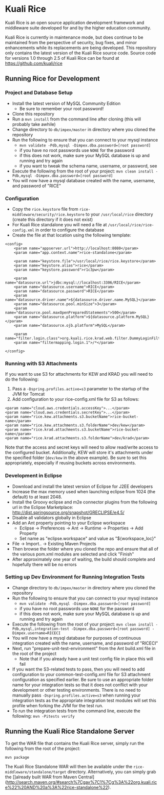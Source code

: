 # Kuali Rice

Kuali Rice is an open source application development framework and middleware suite developed for and by the higher
education community.

Kuali Rice is currently in maintenance mode, but does continue to be maintained from the perspective of security,
bug fixes, and minor enhancements while its replacements are being developed. This repository only contains the latest
version of the Kuali Rice source code. Source code for versions 1.0 through 2.5 of Kuali Rice can be found at
https://github.com/kuali/rice

## Running Rice for Development

### Project and Database Setup

* Install the latest version of MySQL Community Edition
  * Be sure to remember your root password!
* Clone this repository
* Run a `mvn install` from the command line after cloning (this will probably take awhile)
* Change directory to `db/impex/master` in directory where you cloned the repository
* Run the following to ensure that you can connect to your mysql instance
  * ```mvn validate -Pdb,mysql -Dimpex.dba.password=[root password]```
  * if you have no root passwords use `NONE` for the password
  * if this does not work, make sure your MySQL database is up and running and try again
  * if you want to tweak the schema name, username, or password, see [](https://wiki.kuali.org/display/KULRICE/Load+Impex+Data+via+Maven)
* Execute the following from the root of your project:
```mvn clean install -Pdb,mysql -Dimpex.dba.password=[root password]```
* You will now have a mysql database created with the name, username, and password of "RICE"

### Configuration

* Copy the `rice.keystore` file from `rice-middleware/security/rice.keystore` to your `/usr/local/rice` directory (create this directory if it does not exist)
* For Kuali Rice standalone you will need a file at `/usr/local/rice/rice-config.xml` in order to configure the database
* Create the file at that location using the following template:
```
<config>
    <param name="appserver.url">http://localhost:8080</param>
    <param name="app.context.name">rice-standalone</param>
    
    <param name="keystore.file">/usr/local/rice/rice.keystore</param>
    <param name="keystore.alias">rice</param>
    <param name="keystore.password">r1c3pw</param>

    <param name="datasource.url">jdbc:mysql://localhost:3306/RICE</param>
    <param name="datasource.username">RICE</param>
    <param name="datasource.password">RICE</param>
    <param name="datasource.driver.name">${datasource.driver.name.MySQL}</param>
    <param name="datasource.pool.minSize">3</param>
    <param name="datasource.pool.maxOpenPreparedStatements">500</param>
    <param name="datasource.platform">${datasource.platform.MySQL}</param>
    <param name="datasource.ojb.platform">MySQL</param>
    
    <param name="filter.login.class">org.kuali.rice.krad.web.filter.DummyLoginFilter</param>
    <param name="filtermapping.login.1">/*</param>

</config>
```

### Running with S3 Attachments

If you want to use S3 for attachments for KEW and KRAD you will need to do the following:

1. Pass a `-Dspring.profiles.active=s3` parameter to the startup of the JVM for Tomcat
2. Add configuration to your rice-config.xml file for S3 as follows:

```
<param name="cloud.aws.credentials.accessKey">...</param>
<param name="cloud.aws.credentials.secretKey">...</param>
<param name="rice.kew.attachments.s3.bucketName">rice-bucket-name</param>
<param name="rice.kew.attachments.s3.folderName">dev/kew</param>
<param name="rice.krad.attachments.s3.bucketName">rice-bucket-name</param>
<param name="rice.krad.attachments.s3.folderName">dev/krad</param>
```

Note that the access and secret keys will need to allow read/write access to the configured bucket. Additionally, KEW will store it's attachments under the specified folder (`dev/kew` in the above example). Be sure to set this appropriately, especially if reusing buckets across environments.

### Development in Eclipse

* Download and install the latest version of Eclipse for J2EE developers
* Increase the max memory used when launching eclipse from 1024 (the default) to at least 2048.
* Install the Groovy eclipse and m2e connector plugins from the following url in the Eclipse Marketplace: http://dist.springsource.org/snapshot/GRECLIPSE/e4.5/
* Disable all validators globally in Eclipse
* Add an Ant property pointing to your Eclipse workspace
  * Eclipse -> Preferences -> Ant -> Runtime -> Properties -> Add Property
  * Set name as "eclipse.workspace" and value as "${workspace_loc}"
* File -> Import.. -> Existing Maven Projects
* Then browse the folder where you cloned the repo and ensure that all of the various pom.xml modules are selected and click "Finish"
* After approximately one year of waiting, the build should complete and hopefully there will be no errors

### Setting up Dev Environment for Running Integration Tests

* Change directory to `db/impex/master` in directory where you cloned the repository
* Run the following to ensure that you can connect to your mysql instance
  * ```mvn validate -Pdb,mysql -Dimpex.dba.password=[root password]```
  * if you have no root passwords use `NONE` for the password
  * if this does not work, make sure your MySQL database is up and running and try again
* Execute the following from the root of your project:
```mvn clean install -Pdb,mysql,integration-test -Dimpex.dba.password=[root password] -Dimpex.username=RICECI```
* You will now have a mysql database for purposes of continuous integration created with the name, username, and password of "RICECI"
* Next, run "prepare-unit-test-environment" from the Ant build.xml file in the root of the project
  * Note that if you already have a unit test config file in place this will fail
* If you want the S3-related tests to pass, then you will need to add configuration to your common-test-config.xml file for S3 attachment configuration as specified earlier. Be sure to use an appropriate folder name for your integration tests so that it does not conflict with your development or other testing environments. There is no need to manually pass `-Dspring.profiles.active=s3` when running your integration tests as the appropriate integration test modules will set this profile when forking the JVM for the test run.
* To run the integration tests from the command line, execute the following:
```mvn -Pitests verify```

## Running the Kuali Rice Standalone Server

To get the WAR file that contains the Kuali Rice server, simply run the following from the root of the project:

```mvn package```

The Kuali Rice Standalone WAR will then be available under the `rice-middleware/standalone/target` directory.
Alternatively, you can simply grab the []already built WAR from Maven Central](http://search.maven.org/#search%7Cgav%7C1%7Cg%3A%22org.kuali.rice%22%20AND%20a%3A%22rice-standalone%22).



